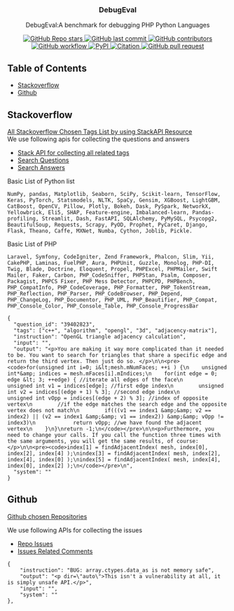 <h3 align="center">
DebugEval
</h3>
<p align="center">
DebugEval:A benchmark for debugging PHP Python Languages
</p>

<div align="center">

<a href="https://github.com/hiyouga/LLaMA-Factory/stargazers">
    <img src="https://img.shields.io/github/stars/hiyouga/LLaMA-Factory?style=social" alt="GitHub Repo stars"/>
</a>
<a href="https://github.com/NoumanAhmad448/DebugEval/commits/master">
    <img src="https://img.shields.io/github/last-commit/NoumanAhmad448/DebugEval" alt="GitHub last commit"/>
</a>
<a href="https://github.com/hiyouga/LLaMA-Factory/graphs/contributors">
    <img src="https://img.shields.io/github/contributors/hiyouga/LLaMA-Factory?color=orange" alt="GitHub contributors"/>
</a>
<a href="https://github.com/hiyouga/LLaMA-Factory/actions/workflows/tests.yml">
    <img src="https://github.com/hiyouga/LLaMA-Factory/actions/workflows/tests.yml/badge.svg" alt="GitHub workflow"/>
</a>
<a href="https://pypi.org/project/llamafactory/">
    <img src="https://img.shields.io/pypi/v/llamafactory" alt="PyPI"/>
</a>
<a href="https://scholar.google.com/scholar?cites=12620864006390196564">
    <img src="https://img.shields.io/badge/citation-238-green" alt="Citation"/>
</a>
<a href="https://github.com/hiyouga/LLaMA-Factory/pulls">
    <img src="https://img.shields.io/badge/PRs-welcome-blue" alt="GitHub pull request"/>
</a>

</div>


## Table of Contents

- [Stackoverflow](#Stackoverflow)
- [Github](#github)


## Stackoverflow
[All Stackoverflow Chosen Tags List by using StackAPI Resource](/stackoverflow_unique_tags.json)
<br/>
We use following apis for collecting the questions and answers
- [Stack API for collecting all related tags](https://api.stackexchange.com/docs/related-tags)
- [Search Questions](https://api.stackexchange.com/docs/advanced-search)
- [Search Answers ](https://api.stackexchange.com/docs/answers-on-questions)

Basic List of Python list <br/>
```
NumPy, pandas, Matplotlib, Seaborn, SciPy, Scikit-learn, TensorFlow, Keras, PyTorch, Statsmodels, NLTK, SpaCy, Gensim, XGBoost, LightGBM, CatBoost, OpenCV, Pillow, Plotly, Bokeh, Dask, PySpark, NetworkX, Yellowbrick, Eli5, SHAP, Feature-engine, Imbalanced-learn, Pandas-profiling, Streamlit, Dash, FastAPI, SQLAlchemy, PyMySQL, Psycopg2, BeautifulSoup, Requests, Scrapy, PyOD, Prophet, PyCaret, Django, Flask, Theano, Caffe, MXNet, Numba, Cython, Joblib, Pickle.
```

Basic List of PHP
```
Laravel, Symfony, CodeIgniter, Zend Framework, Phalcon, Slim, Yii, CakePHP, Laminas, FuelPHP, Aura, PHPUnit, Guzzle, Monolog, PHP-DI, Twig, Blade, Doctrine, Eloquent, Propel, PHPExcel, PHPMailer, Swift Mailer, Faker, Carbon, PHP_CodeSniffer, PHPStan, Psalm, Composer, Packagist, PHPCS Fixer, PHP Mess Detector, PHPCPD, PHPBench, PHP_CompatInfo, PHP_CodeCoverage, PHP_Formatter, PHP_TokenStream, PHP_Reflection, PHP_Parser, PHP_CodeBrowser, PHP_Depend, PHP_ChangeLog, PHP_Documentor, PHP_UML, PHP_Beautifier, PHP_Compat, PHP_Console_Color, PHP_Console_Table, PHP_Console_ProgressBar
```
```
{
  "question_id": "39402823",
  "tags": ["c++", "algorithm", "opengl", "3d", "adjacency-matrix"],
  "instruction": "OpenGL triangle adjacency calculation",
  "input": "",
  "output": "<p>You are making it way more complicated than it needed to be. You want to search for triangles that share a specific edge and return the third vertex. Then just do so. </p>\n\n<pre><code>for(unsigned int i=0; i&lt;mesh.mNumFaces; ++i ) {\n    unsigned int*&amp; indices = mesh.mFaces[i].mIndices;\n    for(int edge = 0; edge &lt; 3; ++edge) { //iterate all edges of the face\n        unsigned int v1 = indices[edge]; //first edge index\n        unsigned int v2 = indices[(edge + 1) % 3]; //second edge index\n        unsigned int vOpp = indices[(edge + 2) % 3]; //index of opposite vertex\n        //if the edge matches the search edge and the opposite vertex does not match\n        if(((v1 == index1 &amp;&amp; v2 == index2) || (v2 == index1 &amp;&amp; v1 == index2)) &amp;&amp; vOpp != index3)\n            return vOpp; //we have found the adjacent vertex\n    }\n}\nreturn -1;\n</code></pre>\n\n<p>Furthermore, you need to change your calls. If you call the function three times with the same arguments, you will get the same results, of course:</p>\n\n<pre><code>index[1] = findAdjacentIndex( mesh, index[0], index[2], index[4] );\nindex[3] = findAdjacentIndex( mesh, index[2], index[4], index[0] );\nindex[5] = findAdjacentIndex( mesh, index[4], index[0], index[2] );\n</code></pre>\n",
  "system": ""
}
```

## Github
[Github chosen Repositories](/github_repos.json)

We use following APIs for collecting the issues
- [Repo Issues](https://docs.github.com/en/rest/issues/issues)
- [Issues Related Comments](https://docs.github.com/en/rest/issues/comments)
  
```
{
    "instruction": "BUG: array.ctypes.data_as is not memory safe",
    "output": "<p dir=\"auto\">This isn't a vulnerability at all, it is simply unsafe API.</p>",
    "input": "",
    "system": ""
},
```

